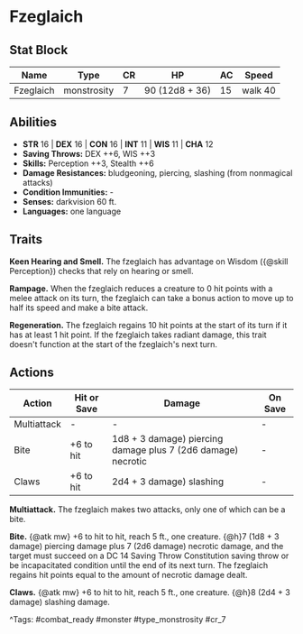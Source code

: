 # Fzeglaich

## Stat Block

| Name | Type | CR | HP | AC | Speed |
|------|------|----|----|----|-------|
| Fzeglaich | monstrosity | 7 | 90 (12d8 + 36) | 15 | walk 40 |

## Abilities

- **STR** 16 | **DEX** 16 | **CON** 16 | **INT** 11 | **WIS** 11 | **CHA** 12
- **Saving Throws:** DEX ++6, WIS ++3  
- **Skills:** Perception ++3, Stealth ++6  
- **Damage Resistances:** bludgeoning, piercing, slashing (from nonmagical attacks)  
- **Condition Immunities:** -  
- **Senses:** darkvision 60 ft.  
- **Languages:** one language

## Traits

**Keen Hearing and Smell.** The fzeglaich has advantage on Wisdom ({@skill Perception}) checks that rely on hearing or smell.

**Rampage.** When the fzeglaich reduces a creature to 0 hit points with a melee attack on its turn, the fzeglaich can take a bonus action to move up to half its speed and make a bite attack.

**Regeneration.** The fzeglaich regains 10 hit points at the start of its turn if it has at least 1 hit point. If the fzeglaich takes radiant damage, this trait doesn't function at the start of the fzeglaich's next turn.


## Actions

| Action | Hit or Save | Damage | On Save |
|--------|--------------|--------|----------|
| Multiattack | - | - | - |
| Bite | +6 to hit | 1d8 + 3 damage) piercing damage plus 7 (2d6 damage) necrotic | - |
| Claws | +6 to hit | 2d4 + 3 damage) slashing | - |

**Multiattack.** The fzeglaich makes two attacks, only one of which can be a bite.

**Bite.** {@atk mw} +6 to hit to hit, reach 5 ft., one creature. {@h}7 (1d8 + 3 damage) piercing damage plus 7 (2d6 damage) necrotic damage, and the target must succeed on a DC 14 Saving Throw Constitution saving throw or be incapacitated condition until the end of its next turn. The fzeglaich regains hit points equal to the amount of necrotic damage dealt.

**Claws.** {@atk mw} +6 to hit to hit, reach 5 ft., one creature. {@h}8 (2d4 + 3 damage) slashing damage.


^Tags: #combat_ready #monster #type_monstrosity #cr_7